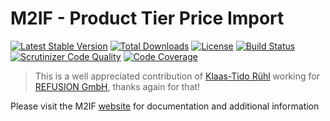 # M2IF - Product Tier Price Import

[![Latest Stable Version](https://img.shields.io/packagist/v/techdivision/import-product-tier-price.svg?style=flat-square)](https://packagist.org/packages/techdivision/import-product-tier-price) 
 [![Total Downloads](https://img.shields.io/packagist/dt/techdivision/import-product-tier-price.svg?style=flat-square)](https://packagist.org/packages/techdivision/import-product-tier-price)
 [![License](https://img.shields.io/packagist/l/techdivision/import-product-tier-price.svg?style=flat-square)](https://packagist.org/packages/techdivision/import-product-tier-price)
 [![Build Status](https://img.shields.io/travis/techdivision/import-product-tier-price/master.svg?style=flat-square)](http://travis-ci.org/techdivision/import-product-tier-price)
 [![Scrutinizer Code Quality](https://img.shields.io/scrutinizer/g/techdivision/import-product-tier-price/master.svg?style=flat-square)](https://scrutinizer-ci.com/g/techdivision/import-product-tier-price/?branch=master) [![Code Coverage](https://img.shields.io/scrutinizer/coverage/g/techdivision/import-product-tier-price/master.svg?style=flat-square)](https://scrutinizer-ci.com/g/techdivision/import-product-tier-price/?branch=master)

 > This is a well appreciated contribution of [Klaas-Tido R&uuml;hl](https://github.com/ktruehl) working for [REFUSION GmbH](https://www.refusion.com), thanks again for that!
 

Please visit the M2IF [website](https://m2if.com) for documentation and additional information
